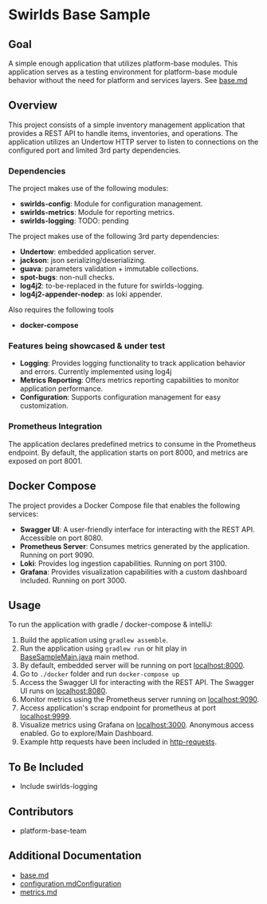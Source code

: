 # Swirlds Base Sample

## Goal

A simple enough application that utilizes platform-base modules. This application serves as a testing environment for platform-base module behavior without the need for platform and services layers.
See [base.md](..%2F..%2Fdocs%2Fbase%2Fbase.md)

## Overview

This project consists of a simple inventory management application that provides a REST API to handle items, inventories, and operations. The application utilizes an Undertow HTTP server to listen to connections on the configured port and limited 3rd party dependencies.
### Dependencies

The project makes use of the following modules:

- **swirlds-config**: Module for configuration management.
- **swirlds-metrics**: Module for reporting metrics.
- **swirlds-logging**: TODO: pending

The project makes use of the following 3rd party dependencies:
- **Undertow**: embedded application server.
- **jackson**: json serializing/deserializing.
- **guava**: parameters validation + immutable collections.
- **spot-bugs**: non-null checks.
- **log4j2**: to-be-replaced in the future for swirlds-logging.
- **log4j2-appender-nodep**: as loki appender.

Also requires the following tools
- **docker-compose**

### Features being showcased & under test

- **Logging**: Provides logging functionality to track application behavior and errors. Currently implemented using log4j
- **Metrics Reporting**: Offers metrics reporting capabilities to monitor application performance.
- **Configuration**: Supports configuration management for easy customization.

### Prometheus Integration

The application declares predefined metrics to consume in the Prometheus endpoint. By default, the application starts on port 8000, and metrics are exposed on port 8001.

## Docker Compose

The project provides a Docker Compose file that enables the following services:

- **Swagger UI**: A user-friendly interface for interacting with the REST API. Accessible on port 8080.
- **Prometheus Server**: Consumes metrics generated by the application. Running on port 9090.
- **Loki**: Provides log ingestion capabilities. Running on port 3100.
- **Grafana**: Provides visualization capabilities with a custom dashboard included. Running on port 3000.

## Usage

To run the application with gradle / docker-compose & intelliJ:
1. Build the application using `gradlew assemble`.
2. Run the application using `gradlew run` or hit play in [BaseSampleMain.java](src%2Fmain%2Fjava%2Fcom%2Fswirlds%2Fbase%2Fsample%2FBaseSampleMain.java) main method.
3. By default, embedded server will be running on port [localhost:8000](localhost:8080/).
4. Go to `./docker` folder and run `docker-compose up`
5. Access the Swagger UI for interacting with the REST API. The Swagger UI runs on [localhost:8080](http://localhost:8080).
6. Monitor metrics using the Prometheus server running on [localhost:9090](http://localhost:9090/).
7. Access application's scrap endpoint for prometheus at port [localhost:9999](http://localhost:9999/).
8. Visualize metrics using Grafana on [localhost:3000](http://localhost:3000/). Anonymous access enabled. Go to explore/Main Dashboard.
9. Example http requests have been included in [http-requests](http-requests%2FItems.http).


## To Be Included

- Include swirlds-logging

## Contributors

- platform-base-team

## Additional Documentation
- [base.md](..%2F..%2Fdocs%2Fbase%2Fbase.md)
- [configuration.md](..%2F..%2Fdocs%2Fbase%2Fconfiguration%2Fconfiguration.md)[Configuration](./base/configuration/configuration.md)
- [metrics.md](..%2F..%2Fdocs%2Fbase%2Fmetrics%2Fmetrics.md)
